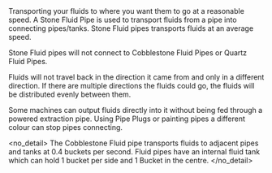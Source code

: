 <lore>
Transporting your fluids to where you want them to go at a reasonable speed.
</lore>
<no_lore>
A Stone Fluid Pipe is used to transport fluids from a pipe into connecting pipes/tanks.
</no_lore>

<recipes stack="buildcrafttransport:pipe_stone_fluid"/>

<chapter name="Pipe Mechanics"/>
Stone Fluid pipes transports fluids at an average speed.

Stone Fluid pipes will not connect to Cobblestone Fluid Pipes or Quartz Fluid Pipes.

Fluids will not travel back in the direction it came from and only in a different direction.
If there are multiple directions the fluids could go, the fluids will be distributed evenly between them.

Some machines can output fluids directly into it without being fed through a powered extraction pipe.
Using Pipe Plugs or painting pipes a different colour can stop pipes connecting.

<no_detail>
The Cobblestone Fluid pipe transports fluids to adjacent pipes and tanks at 0.4 buckets per second.
Fluid pipes have an internal fluid tank which can hold 1 bucket per side and 1 Bucket in the centre.
</no_detail>

<usages stack="buildcrafttransport:pipe_stone_fluid"/>